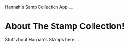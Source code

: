 Hannah's Samp Collection App
__

# About The Stamp Collection!

Stuff about Hannah's Stamps here ...